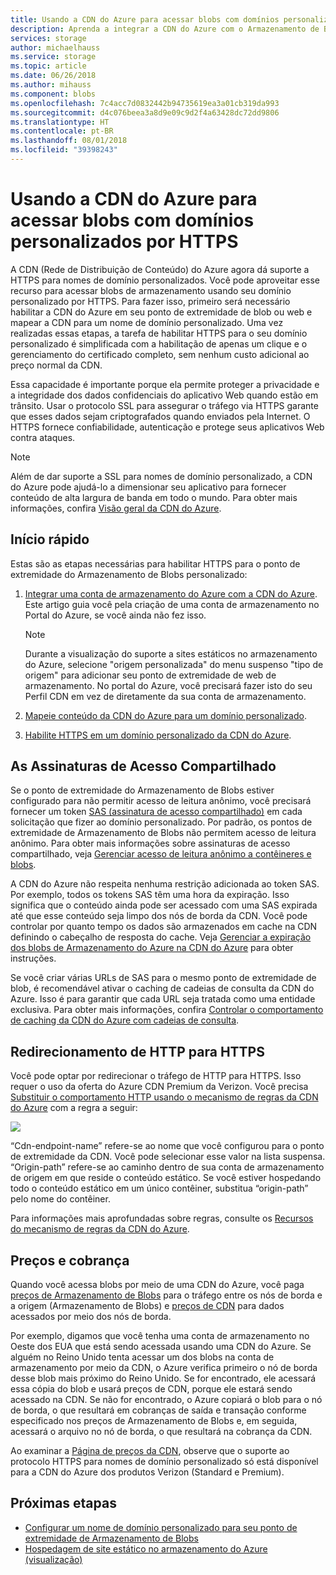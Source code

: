 ```yaml
---
title: Usando a CDN do Azure para acessar blobs com domínios personalizados por HTTPS
description: Aprenda a integrar a CDN do Azure com o Armazenamento de Blobs para acessar blobs com domínios personalizados por HTTPS
services: storage
author: michaelhauss
ms.service: storage
ms.topic: article
ms.date: 06/26/2018
ms.author: mihauss
ms.component: blobs
ms.openlocfilehash: 7c4acc7d0832442b94735619ea3a01cb319da993
ms.sourcegitcommit: d4c076beea3a8d9e09c9d2f4a63428dc72dd9806
ms.translationtype: HT
ms.contentlocale: pt-BR
ms.lasthandoff: 08/01/2018
ms.locfileid: "39398243"
---
```

# <a name="using-the-azure-cdn-to-access-blobs-with-custom-domains-over-https"></a>Usando a CDN do Azure para acessar blobs com domínios personalizados por HTTPS
A CDN (Rede de Distribuição de Conteúdo) do Azure agora dá suporte a HTTPS para nomes de domínio personalizados. Você pode aproveitar esse recurso para acessar blobs de armazenamento usando seu domínio personalizado por HTTPS. Para fazer isso, primeiro será necessário habilitar a CDN do Azure em seu ponto de extremidade de blob ou web e mapear a CDN para um nome de domínio personalizado. Uma vez realizadas essas etapas, a tarefa de habilitar HTTPS para o seu domínio personalizado é simplificada com a habilitação de apenas um clique e o gerenciamento do certificado completo, sem nenhum custo adicional ao preço normal da CDN.

Essa capacidade é importante porque ela permite proteger a privacidade e a integridade dos dados confidenciais do aplicativo Web quando estão em trânsito. Usar o protocolo SSL para assegurar o tráfego via HTTPS garante que esses dados sejam criptografados quando enviados pela Internet. O HTTPS fornece confiabilidade, autenticação e protege seus aplicativos Web contra ataques.

> [!NOTE]  
> Além de dar suporte a SSL para nomes de domínio personalizado, a CDN do Azure pode ajudá-lo a dimensionar seu aplicativo para fornecer conteúdo de alta largura de banda em todo o mundo. Para obter mais informações, confira [Visão geral da CDN do Azure](../../cdn/cdn-overview.md).

## <a name="quick-start"></a>Início rápido
Estas são as etapas necessárias para habilitar HTTPS para o ponto de extremidade do Armazenamento de Blobs personalizado:

1.  [Integrar uma conta de armazenamento do Azure com a CDN do Azure](../../cdn/cdn-create-a-storage-account-with-cdn.md).
    Este artigo guia você pela criação de uma conta de armazenamento no Portal do Azure, se você ainda não fez isso.

    > [!NOTE]  
    > Durante a visualização do suporte a sites estáticos no armazenamento do Azure, selecione "origem personalizada" do menu suspenso "tipo de origem" para adicionar seu ponto de extremidade de web de armazenamento. No portal do Azure, você precisará fazer isto do seu Perfil CDN em vez de diretamente da sua conta de armazenamento.

2.  [Mapeie conteúdo da CDN do Azure para um domínio personalizado](../../cdn/cdn-map-content-to-custom-domain.md).
3.  [Habilite HTTPS em um domínio personalizado da CDN do Azure](../../cdn/cdn-custom-ssl.md).

## <a name="shared-access-signatures"></a>As Assinaturas de Acesso Compartilhado
Se o ponto de extremidade do Armazenamento de Blobs estiver configurado para não permitir acesso de leitura anônimo, você precisará fornecer um token [SAS (assinatura de acesso compartilhado)](../common/storage-dotnet-shared-access-signature-part-1.md?toc=%2fazure%2fstorage%2fblobs%2ftoc.json) em cada solicitação que fizer ao domínio personalizado. Por padrão, os pontos de extremidade de Armazenamento de Blobs não permitem acesso de leitura anônimo. Para obter mais informações sobre assinaturas de acesso compartilhado, veja [Gerenciar acesso de leitura anônimo a contêineres e blobs](storage-manage-access-to-resources.md).

A CDN do Azure não respeita nenhuma restrição adicionada ao token SAS. Por exemplo, todos os tokens SAS têm uma hora da expiração. Isso significa que o conteúdo ainda pode ser acessado com uma SAS expirada até que esse conteúdo seja limpo dos nós de borda da CDN. Você pode controlar por quanto tempo os dados são armazenados em cache na CDN definindo o cabeçalho de resposta do cache. Veja [Gerenciar a expiração dos blobs de Armazenamento do Azure na CDN do Azure](../../cdn/cdn-manage-expiration-of-blob-content.md) para obter instruções.

Se você criar várias URLs de SAS para o mesmo ponto de extremidade de blob, é recomendável ativar o caching de cadeias de consulta da CDN do Azure. Isso é para garantir que cada URL seja tratada como uma entidade exclusiva. Para obter mais informações, confira [Controlar o comportamento de caching da CDN do Azure com cadeias de consulta](../../cdn/cdn-query-string.md).

## <a name="http-to-https-redirection"></a>Redirecionamento de HTTP para HTTPS
Você pode optar por redirecionar o tráfego de HTTP para HTTPS. Isso requer o uso da oferta do Azure CDN Premium da Verizon. Você precisa [Substituir o comportamento HTTP usando o mecanismo de regras da CDN do Azure](../../cdn/cdn-rules-engine.md) com a regra a seguir:

![](./media/storage-https-custom-domain-cdn/redirect-to-https.png)

“Cdn-endpoint-name” refere-se ao nome que você configurou para o ponto de extremidade da CDN. Você pode selecionar esse valor na lista suspensa. “Origin-path” refere-se ao caminho dentro de sua conta de armazenamento de origem em que reside o conteúdo estático. Se você estiver hospedando todo o conteúdo estático em um único contêiner, substitua “origin-path” pelo nome do contêiner.

Para informações mais aprofundadas sobre regras, consulte os [Recursos do mecanismo de regras da CDN do Azure](../../cdn/cdn-rules-engine-reference-features.md).

## <a name="pricing-and-billing"></a>Preços e cobrança
Quando você acessa blobs por meio de uma CDN do Azure, você paga [preços de Armazenamento de Blobs](https://azure.microsoft.com/pricing/details/storage/blobs/) para o tráfego entre os nós de borda e a origem (Armazenamento de Blobs) e [preços de CDN](https://azure.microsoft.com/pricing/details/cdn/) para dados acessados por meio dos nós de borda.

Por exemplo, digamos que você tenha uma conta de armazenamento no Oeste dos EUA que está sendo acessada usando uma CDN do Azure. Se alguém no Reino Unido tenta acessar um dos blobs na conta de armazenamento por meio da CDN, o Azure verifica primeiro o nó de borda desse blob mais próximo do Reino Unido. Se for encontrado, ele acessará essa cópia do blob e usará preços de CDN, porque ele estará sendo acessado na CDN. Se não for encontrado, o Azure copiará o blob para o nó de borda, o que resultará em cobranças de saída e transação conforme especificado nos preços de Armazenamento de Blobs e, em seguida, acessará o arquivo no nó de borda, o que resultará na cobrança da CDN.

Ao examinar a [Página de preços da CDN](https://azure.microsoft.com/pricing/details/cdn/), observe que o suporte ao protocolo HTTPS para nomes de domínio personalizado só está disponível para a CDN do Azure dos produtos Verizon (Standard e Premium).

## <a name="next-steps"></a>Próximas etapas
* [Configurar um nome de domínio personalizado para seu ponto de extremidade de Armazenamento de Blobs](storage-custom-domain-name.md)
* [Hospedagem de site estático no armazenamento do Azure (visualização)](storage-blob-static-website.md)
